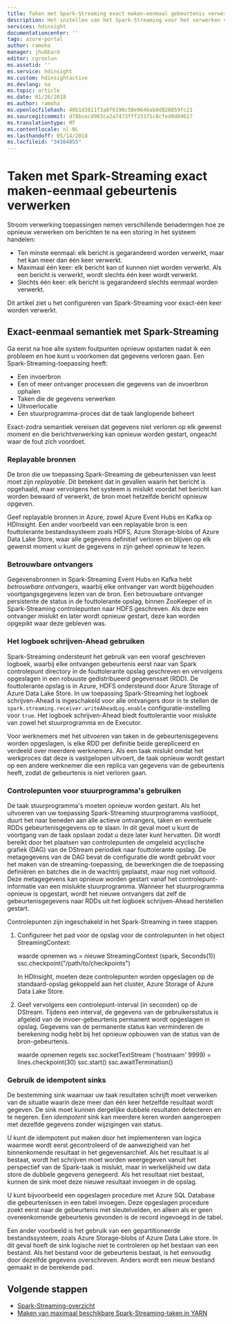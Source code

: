 ```yaml
---
title: Taken met Spark-Streaming exact maken-eenmaal gebeurtenis verwerking - Azure HDInsight | Microsoft Docs
description: Het instellen van het Spark-Streaming voor het verwerken van een gebeurtenis slechts eenmaal.
services: hdinsight
documentationcenter: ''
tags: azure-portal
author: ramoha
manager: jhubbard
editor: cgronlun
ms.assetid: ''
ms.service: hdinsight
ms.custom: hdinsightactive
ms.devlang: na
ms.topic: article
ms.date: 01/26/2018
ms.author: ramoha
ms.openlocfilehash: 48b1d3811f3a8f6190c58e9646ab0d820859fc21
ms.sourcegitcommit: d78bcecd983ca2a7473fff23371c8cfed0d89627
ms.translationtype: MT
ms.contentlocale: nl-NL
ms.lasthandoff: 05/14/2018
ms.locfileid: "34164855"
---
```

# <a name="create-spark-streaming-jobs-with-exactly-once-event-processing"></a>Taken met Spark-Streaming exact maken-eenmaal gebeurtenis verwerken

Stroom verwerking toepassingen nemen verschillende benaderingen hoe ze opnieuw verwerken om berichten te na een storing in het systeem handelen:

* Ten minste eenmaal: elk bericht is gegarandeerd worden verwerkt, maar het kan meer dan één keer verwerkt.
* Maximaal één keer: elk bericht kan of kunnen niet worden verwerkt. Als een bericht is verwerkt, wordt slechts één keer wordt verwerkt.
* Slechts één keer: elk bericht is gegarandeerd slechts eenmaal worden verwerkt.

Dit artikel ziet u het configureren van Spark-Streaming voor exact-één keer worden verwerkt.

## <a name="exactly-once-semantics-with-spark-streaming"></a>Exact-eenmaal semantiek met Spark-Streaming

Ga eerst na hoe alle system foutpunten opnieuw opstarten nadat ik een probleem en hoe kunt u voorkomen dat gegevens verloren gaan. Een Spark-Streaming-toepassing heeft:

* Een invoerbron
* Een of meer ontvanger processen die gegevens van de invoerbron ophalen
* Taken die de gegevens verwerken
* Uitvoerlocatie
* Een stuurprogramma-proces dat de taak langlopende beheert

Exact-zodra semantiek vereisen dat gegevens niet verloren op elk gewenst moment en die berichtverwerking kan opnieuw worden gestart, ongeacht waar de fout zich voordoet.

### <a name="replayable-sources"></a>Replayable bronnen

De bron die uw toepassing Spark-Streaming de gebeurtenissen van leest moet zijn *replayable*. Dit betekent dat in gevallen waarin het bericht is opgehaald, maar vervolgens het systeem is mislukt voordat het bericht kan worden bewaard of verwerkt, de bron moet hetzelfde bericht opnieuw opgeven.

Geef replayable bronnen in Azure, zowel Azure Event Hubs en Kafka op HDInsight. Een ander voorbeeld van een replayable bron is een fouttolerante bestandssysteem zoals HDFS, Azure Storage-blobs of Azure Data Lake Store, waar alle gegevens definitief verloren en blijven op elk gewenst moment u kunt de gegevens in zijn geheel opnieuw te lezen.

### <a name="reliable-receivers"></a>Betrouwbare ontvangers

Gegevensbronnen in Spark-Streaming Event Hubs en Kafka hebt *betrouwbare ontvangers*, waarbij elke ontvanger van wordt bijgehouden voortgangsgegevens lezen van de bron. Een betrouwbare ontvanger persistente de status in de fouttolerante opslag, binnen ZooKeeper of in Spark-Streaming controlepunten naar HDFS geschreven. Als deze een ontvanger mislukt en later wordt opnieuw gestart, deze kan worden opgepikt waar deze gebleven was.

### <a name="use-the-write-ahead-log"></a>Het logboek schrijven-Ahead gebruiken

Spark-Streaming ondersteunt het gebruik van een vooraf geschreven logboek, waarbij elke ontvangen gebeurtenis eerst naar van Spark controlepunt directory in de fouttolerante opslag geschreven en vervolgens opgeslagen in een robuuste gedistribueerd gegevensset (RDD). De fouttolerante opslag is in Azure, HDFS ondersteund door Azure Storage of Azure Data Lake Store. In uw toepassing Spark-Streaming het logboek schrijven-Ahead is ingeschakeld voor alle ontvangers door in te stellen de `spark.streaming.receiver.writeAheadLog.enable` configuratie-instelling voor `true`. Het logboek schrijven-Ahead biedt fouttolerantie voor mislukte van zowel het stuurprogramma en de Executor.

Voor werknemers met het uitvoeren van taken in de gebeurtenisgegevens worden opgeslagen, is elke RDD per definitie beide gerepliceerd en verdeeld over meerdere werknemers. Als een taak mislukt omdat het werkproces dat deze is vastgelopen uitvoert, de taak opnieuw wordt gestart op een andere werknemer die een replica van gegevens van de gebeurtenis heeft, zodat de gebeurtenis is niet verloren gaan.

### <a name="use-checkpoints-for-drivers"></a>Controlepunten voor stuurprogramma's gebruiken

De taak stuurprogramma's moeten opnieuw worden gestart. Als het uitvoeren van uw toepassing Spark-Streaming stuurprogramma vastloopt, duurt het naar beneden aan alle actieve ontvangers, taken en eventuele RDDs gebeurtenisgegevens op te slaan. In dit geval moet u kunt de voortgang van de taak opslaan zodat u deze later kunt hervatten. Dit wordt bereikt door het plaatsen van controlepunten de omgeleid acyclische grafiek (DAG) van de DStream periodiek naar fouttolerante opslag. De metagegevens van de DAG bevat de configuratie die wordt gebruikt voor het maken van de streaming-toepassing, de bewerkingen die de toepassing definiëren en batches die in de wachtrij geplaatst, maar nog niet voltooid. Deze metagegevens kan opnieuw worden gestart vanaf het controlepunt-informatie van een mislukte stuurprogramma. Wanneer het stuurprogramma opnieuw is opgestart, wordt het nieuwe ontvangers dat zelf de gebeurtenisgegevens naar RDDs uit het logboek schrijven-Ahead herstellen gestart.

Controlepunten zijn ingeschakeld in het Spark-Streaming in twee stappen. 

1. Configureer het pad voor de opslag voor de controlepunten in het object StreamingContext:

    waarde opnemen ws = nieuwe StreamingContext (spark, Seconds(1)) ssc.checkpoint("/path/to/checkpoints")

    In HDInsight, moeten deze controlepunten worden opgeslagen op de standaard-opslag gekoppeld aan het cluster, Azure Storage of Azure Data Lake Store.

2. Geef vervolgens een controlepunt-interval (in seconden) op de DStream. Tijdens een interval, de gegevens van de gebruikersstatus is afgeleid van de invoer-gebeurtenis permanent wordt opgeslagen in opslag. Gegevens van de permanente status kan verminderen de berekening nodig hebt bij het opnieuw opbouwen van de status van de bron-gebeurtenis.

    waarde opnemen regels ssc.socketTextStream ('hostnaam' 9999) = lines.checkpoint(30) ssc.start() ssc.awaitTermination()

### <a name="use-idempotent-sinks"></a>Gebruik de idempotent sinks

De bestemming sink waarnaar uw taak resultaten schrijft moet verwerken van de situatie waarin deze meer dan één keer hetzelfde resultaat wordt gegeven. De sink moet kunnen dergelijke dubbele resultaten detecteren en te negeren. Een *idempotent* sink kan meerdere keren worden aangeroepen met dezelfde gegevens zonder wijzigingen van status.

U kunt de idempotent put maken door het implementeren van logica waarmee wordt eerst gecontroleerd of de aanwezigheid van het binnenkomende resultaat in het gegevensarchief. Als het resultaat is al bestaat, wordt het schrijven moet worden weergegeven vanuit het perspectief van de Spark-taak is mislukt, maar in werkelijkheid uw data store de dubbele gegevens genegeerd. Als het resultaat niet bestaat, kunnen de sink moet deze nieuwe resultaat invoegen in de opslag. 

U kunt bijvoorbeeld een opgeslagen procedure met Azure SQL Database die gebeurtenissen in een tabel invoegen. Deze opgeslagen procedure zoekt eerst naar de gebeurtenis met sleutelvelden, en alleen als er geen overeenkomende gebeurtenis gevonden is de record ingevoegd in de tabel.

Een ander voorbeeld is het gebruik van een gepartitioneerde bestandssysteem, zoals Azure Storage-blobs of Azure Data Lake store. In dit geval hoeft de sink logische niet te controleren op het bestaan van een bestand. Als het bestand voor de gebeurtenis bestaat, is het eenvoudig door dezelfde gegevens overschreven. Anders wordt een nieuw bestand gemaakt in de berekende pad.

## <a name="next-steps"></a>Volgende stappen

* [Spark-Streaming-overzicht](apache-spark-streaming-overview.md)
* [Maken van maximaal beschikbare Spark-Streaming-taken in YARN](apache-spark-streaming-high-availability.md)
